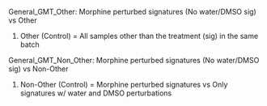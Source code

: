 General_GMT_Other: Morphine perturbed signatures (No water/DMSO sig) vs Other
1. Other (Control) = All samples other than the treatment (sig) in the same batch

General_GMT_Non_Other: Morphine perturbed signatures (No water/DMSO sig) vs Non-Other
1. Non-Other (Control) = Morphine perturbed signatures vs Only signatures w/ water and DMSO perturbations
